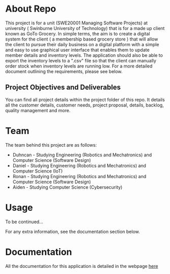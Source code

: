 # About Repo
This project is for a unit (SWE20001 Managing Software Projects) at university ( Swinburne University of Technology) that is for a made up client known as GoTo Grocery. In simple terms, the aim is to create a digital system for the client ( a membership based grocery store ) that will allow the client to pursue their daily business on a digital platform with a simple and easy to use graphical user interface that enables them to update member details and inventory levels. The application should also be able to export the inventory levels to a ".csv" file so that the client can manually order stock when inventory levels are running low. For a more detailed document outlining the requirements, please see below. 

## Project Objectives and Deliverables
You can find all project details within the project folder of this repo. It details all the customer details, customer needs, project proposal, details, backlog, quality management and more.

# Team
The team behind this project are as follows:
- Duhncan - Studying Engineering (Robotics and Mechatronics) and Computer Science (Software Design)
- Daniel - Studying Engineering (Robotics and Mechatronics) and Computer Science (IoT)
- Ronan - Studying Engineering (Robotics and Mechatronics) and Computer Science (Software Design)
- Aiden - Studying Computer Science (Cybersecurity)

# Usage
To be continued...

For any extra information, see the documentation section below.

# Documentation 

All the documentation for this application is detailed in the webpage [here](https://duhncan.github.io/GotoGrocery/)
